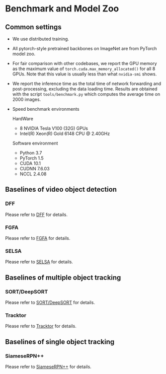 # Benchmark and Model Zoo

## Common settings

- We use distributed training.
- All pytorch-style pretrained backbones on ImageNet are from PyTorch model zoo.
- For fair comparison with other codebases, we report the GPU memory as the maximum value of `torch.cuda.max_memory_allocated()` for all 8 GPUs. Note that this value is usually less than what `nvidia-smi` shows.
- We report the inference time as the total time of network forwarding and post-processing, excluding the data loading time. Results are obtained with the script `tools/benchmark.py` which computes the average time on 2000 images.
- Speed benchmark environments

    HardWare
    - 8 NVIDIA Tesla V100 (32G) GPUs
    - Intel(R) Xeon(R) Gold 6148 CPU @ 2.40GHz

    Software environment
    - Python 3.7
    - PyTorch 1.5
    - CUDA 10.1
    - CUDNN 7.6.03
    - NCCL 2.4.08

## Baselines of video object detection

### DFF

Please refer to [DFF](../configs/vid/dff/README.md) for details.

### FGFA

Please refer to [FGFA](../configs/vid/fgfa/README.md) for details.

### SELSA

Please refer to [SELSA](../configs/vid/selsa/README.md) for details.

## Baselines of multiple object tracking

### SORT/DeepSORT

Please refer to [SORT/DeepSORT](../configs/mot/deepsort/README.md) for details.

### Tracktor

Please refer to [Tracktor](../configs/mot/tracktor/README.md) for details.

## Baselines of single object tracking

### SiameseRPN++

Please refer to [SiameseRPN++](../configs/sot/siamese_rpn/README.md) for details.
